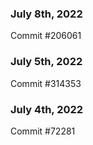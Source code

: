 ### July 8th, 2022

Commit #206061

### July 5th, 2022

Commit #314353


### July 4th, 2022

Commit #72281
